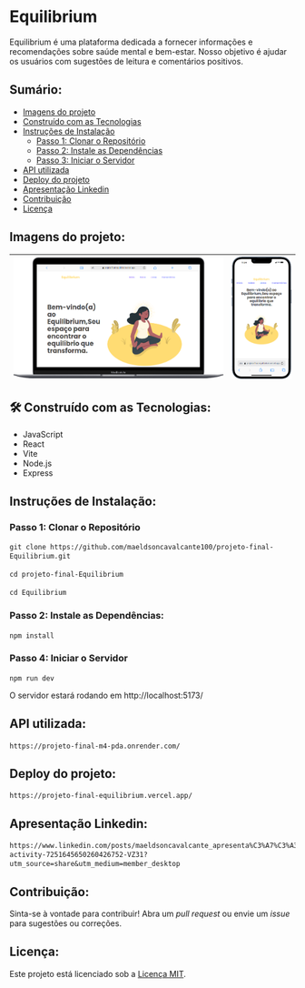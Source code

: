 # Equilibrium

Equilibrium é uma plataforma dedicada a fornecer informações e recomendações sobre saúde mental e bem-estar. Nosso objetivo é ajudar os usuários com sugestões de leitura e comentários positivos.

## Sumário:

- [Imagens do projeto](#imagens-do-projeto)
- [Construído com as Tecnologias](#🛠️-construído-com-as-tecnologias)
- [Instruções de Instalação](#instruções-de-instalação)
  - [Passo 1: Clonar o Repositório](#passo-1-clonar-o-repositório)
  - [Passo 2: Instale as Dependências](#passo-2-instale-as-dependências)
  - [Passo 3: Iniciar o Servidor](#passo-4-iniciar-o-servidor)
- [API utilizada](#api-utilizada)
- [Deploy do projeto](#deploy-do-projeto)
- [Apresentação Linkedin](#apresentação-linkedin)
- [Contribuição](#contribuição)
- [Licença](#licença)

## Imagens do projeto:

| ![Image 1](./imagens-site/Macbook-Air-projeto-final-equilibrium.vercel.app.png) | ![Image 2](./imagens-site/iPhone-13-PRO-projeto-final-equilibrium.vercel.app.png) |
| --------------------------------------------------------------------- | ----------------------------------------------------------------------- |

## 🛠️ Construído com as Tecnologias:

- JavaScript
- React
- Vite
- Node.js
- Express

## Instruções de Instalação:

### Passo 1: Clonar o Repositório

```
git clone https://github.com/maeldsoncavalcante100/projeto-final-Equilibrium.git

cd projeto-final-Equilibrium

cd Equilibrium
```

### Passo 2: Instale as Dependências:

```
npm install
```

### Passo 4: Iniciar o Servidor

```
npm run dev
```

O servidor estará rodando em http://localhost:5173/

## API utilizada:

```
https://projeto-final-m4-pda.onrender.com/
```

## Deploy do projeto:

```
https://projeto-final-equilibrium.vercel.app/
```

## Apresentação Linkedin:

```
https://www.linkedin.com/posts/maeldsoncavalcante_apresenta%C3%A7%C3%A3o-activity-7251645650260426752-VZ31?utm_source=share&utm_medium=member_desktop
```

## Contribuição:

Sinta-se à vontade para contribuir! Abra um _pull request_ ou envie um _issue_ para sugestões ou correções.

## Licença:

Este projeto está licenciado sob a [Licença MIT](LICENSE).